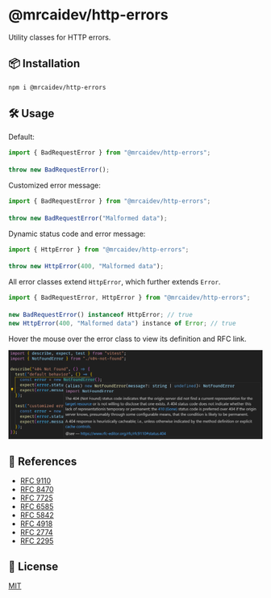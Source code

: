 # @mrcaidev/http-errors

Utility classes for HTTP errors.

## 📦 Installation

```sh
npm i @mrcaidev/http-errors
```

## 🛠️ Usage

Default:

```ts
import { BadRequestError } from "@mrcaidev/http-errors";

throw new BadRequestError();
```

Customized error message:

```ts
import { BadRequestError } from "@mrcaidev/http-errors";

throw new BadRequestError("Malformed data");
```

Dynamic status code and error message:

```ts
import { HttpError } from "@mrcaidev/http-errors";

throw new HttpError(400, "Malformed data");
```

All error classes extend `HttpError`, which further extends `Error`.

```ts
import { BadRequestError, HttpError } from "@mrcaidev/http-errors";

new BadRequestError() instanceof HttpError; // true
new HttpError(400, "Malformed data") instance of Error; // true
```

Hover the mouse over the error class to view its definition and RFC link.

![Hover tooltip](assets/hover.png)

## 🔎 References

- [RFC 9110](https://www.rfc-editor.org/rfc/rfc9110)
- [RFC 8470](https://www.rfc-editor.org/rfc/rfc8470)
- [RFC 7725](https://www.rfc-editor.org/rfc/rfc7725)
- [RFC 6585](https://www.rfc-editor.org/rfc/rfc6585)
- [RFC 5842](https://www.rfc-editor.org/rfc/rfc5842)
- [RFC 4918](https://www.rfc-editor.org/rfc/rfc4918)
- [RFC 2774](https://www.rfc-editor.org/rfc/rfc2774)
- [RFC 2295](https://www.rfc-editor.org/rfc/rfc2295)

## 📜 License

[MIT](LICENSE)
